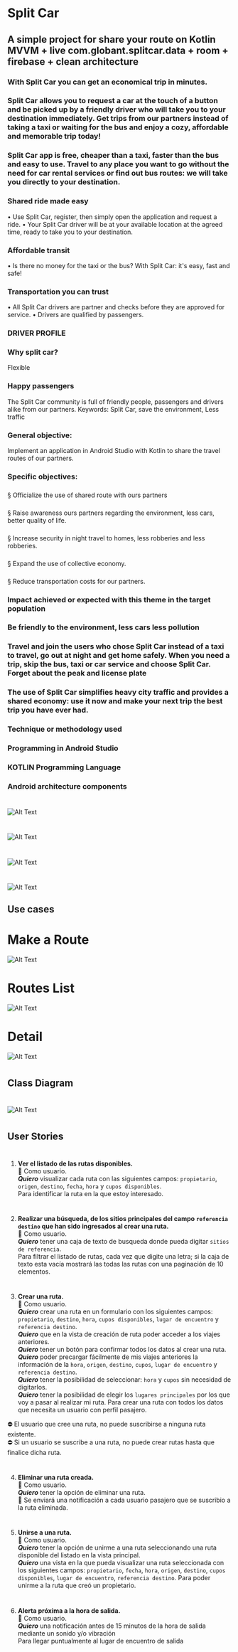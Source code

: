 # Split Car
## A simple project for share your route on Kotlin MVVM + live com.globant.splitcar.data + room + firebase + clean architecture

### With Split Car you can get an economical trip in minutes.
### Split Car allows you to request a car at the touch of a button and be picked up by a friendly driver who will take you to your destination immediately. Get trips from our partners instead of taking a taxi or waiting for the bus and enjoy a cozy, affordable and memorable trip today!

### Split Car app is free, cheaper than a taxi, faster than the bus and easy to use. Travel to any place you want to go without the need for car rental services or find out bus routes: we will take you directly to your destination.

### Shared ride made easy
• Use Split Car, register, then simply open the application and request a ride.
• Your Split Car driver will be at your available location at the agreed time, ready to take you to your destination.
### Affordable transit
• Is there no money for the taxi or the bus? With Split Car: it's easy, fast and safe!
### Transportation you can trust
• All Split Car drivers are partner and checks before they are approved for service.
• Drivers are qualified by passengers.
### DRIVER PROFILE
### Why split car?
Flexible
### Happy passengers
The Split Car community is full of friendly people, passengers and drivers alike from our partners.
Keywords: Split Car, save the environment, Less traffic
### General objective:
Implement an application in Android Studio with Kotlin to share the travel routes of our partners.
### Specific objectives:
###
§ Officialize the use of shared route with ours partners
###
§ Raise awareness ours partners regarding the environment, less cars, better quality of life.
###
§ Increase security in night travel to homes, less robberies and less robberies.
###
§ Expand the use of collective economy.
###
§ Reduce transportation costs for our partners.
###
### Impact achieved or expected with this theme in the target population
### Be friendly to the environment, less cars less pollution
### Travel and join the users who chose Split Car instead of a taxi to travel, go out at night and get home safely. When you need a trip, skip the bus, taxi or car service and choose Split Car. Forget about the peak and license plate
### The use of Split Car simplifies heavy city traffic and provides a shared economy: use it now and make your next trip the best trip you have ever had.
### Technique or methodology used
### Programming in Android Studio
### KOTLIN Programming Language
### Android architecture components

#
![Alt Text](https://github.globant.com/storage/user/2520/files/0e71cc80-060a-11ea-8765-a75ba2a7d1d9)
#
![Alt Text](https://github.globant.com/storage/user/2520/files/d3ae9680-07b9-11ea-9314-6873c68559a8)
#
![Alt Text](https://github.globant.com/storage/user/2520/files/e65ee080-09f0-11ea-839d-a4cc8ed4f9f6)
#
![Alt Text](https://github.globant.com/storage/user/2520/files/11abba80-07ba-11ea-9076-a97c7903bbc6)  


## Use cases   
#  Make a Route  
![Alt Text](https://github.globant.com/storage/user/2520/files/7ed21b00-0615-11ea-9bed-3704dea37b08)
#  
#  Routes List        
![Alt Text](https://github.globant.com/storage/user/2520/files/cfe20f00-0615-11ea-8d79-071b4db7c4da)
#  
#  Detail    
![Alt Text](https://github.globant.com/storage/user/2520/files/9dd0ad00-0615-11ea-8f49-8c1d0ee2d432)
#    
  
    
      
## Class Diagram   
#  
![Alt Text](https://github.globant.com/storage/user/2520/files/28fd7300-0615-11ea-894b-1fd89ed0b788)
#  

## User Stories  
 
#
#
1. **Ver el listado de las rutas disponibles.**
<br />:walking: Como usuario. <br /> **_Quiero_** visualizar cada ruta con las siguientes campos: `propietario`, `origen`, `destino`, `fecha`, `hora` y `cupos disponibles`.  
Para identificar la ruta en la que estoy interesado. 
#  
2. **Realizar una búsqueda, de los sitios principales del campo `referencia destino` que han sido ingresados al crear una ruta.**
<br />:walking: Como usuario. <br /> **_Quiero_** tener una caja de texto de busqueda donde pueda digitar `sitios de referencia`.   
Para filtrar el listado de rutas, cada vez que digite una letra; si la caja de texto esta vacía mostrará las todas las rutas con una paginación de 10 elementos.
#  
3. **Crear una ruta.**
<br />:walking: Como usuario. <br /> **_Quiero_** crear una ruta en un formulario con los siguientes campos: `propietario`, `destino`, `hora`, `cupos disponibles`, `lugar de encuentro` y `referencia destino`. <br /> **_Quiero_** que en la vista de creación de ruta poder acceder a los viajes anteriores. <br /> **_Quiero_** tener un botón para confirmar todos los datos al crear una ruta. <br /> **_Quiero_** poder precargar fácilmente de mis viajes anteriores la información de la `hora`, `origen`, `destino`, `cupos`, `lugar de encuentro` y `referencia destino`. <br /> **_Quiero_** tener la posibilidad de seleccionar: `hora` y `cupos` sin necesidad de   digitarlos. <br /> **_Quiero_** tener la posibilidad de elegir los `lugares principales` por los que voy a pasar al realizar mi ruta.
Para crear una ruta con todos los datos que necesita un usuario con perfil pasajero.  

:no_entry: El usuario que cree una ruta, no puede suscribirse a ninguna ruta existente.  
:no_entry: Si un usuario se suscribe a una ruta, no puede crear rutas hasta que finalice dicha ruta.  
 

#  
4. **Eliminar una ruta creada.**
<br />:walking: Como usuario. <br /> **_Quiero_** tener la opción de eliminar una ruta. 
<br /> :email: Se enviará una notificación a cada usuario pasajero que se suscribio a la ruta eliminada.
#  
5. **Unirse a una ruta.**
<br />:walking: Como usuario. <br /> **_Quiero_** tener la opción de unirme a una ruta seleccionando una ruta disponible del listado en la vista principal. <br /> **_Quiero_** una vista en la que pueda visualizar una ruta seleccionada con los siguientes campos: `propietario`, `fecha`, `hora`, `origen`, `destino`, `cupos disponibles`, `lugar de encuentro`, `referencia destino`.
Para poder unirme a la ruta que creó un propietario.  
#  
6. **Alerta próxima a la hora de salida.**
<br />:walking: Como usuario. <br /> **_Quiero_** una notificación antes de 15 minutos de la hora de salida mediante un sonido y/o vibración  
Para llegar puntualmente al lugar de encuentro de salida